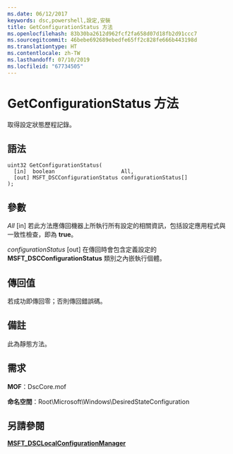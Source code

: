 ```yaml
---
ms.date: 06/12/2017
keywords: dsc,powershell,設定,安裝
title: GetConfigurationStatus 方法
ms.openlocfilehash: 83b30ba2612d962fcf2fa658d07d18fb2d91ccc7
ms.sourcegitcommit: 46bebe692689ebedfe65ff2c828fe666b443198d
ms.translationtype: HT
ms.contentlocale: zh-TW
ms.lasthandoff: 07/10/2019
ms.locfileid: "67734505"
---
```

# <a name="getconfigurationstatus-method"></a>GetConfigurationStatus 方法

取得設定狀態歷程記錄。

## <a name="syntax"></a>語法

```mof
uint32 GetConfigurationStatus(
  [in]  boolean                     All,
  [out] MSFT_DSCConfigurationStatus configurationStatus[]
);
```

## <a name="parameters"></a>參數

*All* \[in\] 若此方法應傳回機器上所執行所有設定的相關資訊，包括設定應用程式與一致性檢查，即為 **true**。

*configurationStatus* \[out\] 在傳回時會包含定義設定的 **MSFT_DSCConfigurationStatus** 類別之內嵌執行個體。

## <a name="return-value"></a>傳回值

若成功即傳回零；否則傳回錯誤碼。

## <a name="remarks"></a>備註

此為靜態方法。

## <a name="requirements"></a>需求

**MOF**：DscCore.mof

**命名空間**：Root\Microsoft\Windows\DesiredStateConfiguration

## <a name="see-also"></a>另請參閱

[**MSFT_DSCLocalConfigurationManager**](msft-dsclocalconfigurationmanager.md)
